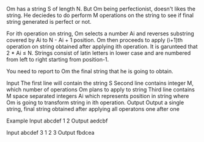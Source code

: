 Om has a string S of length N. But Om being perfectionist, doesn't likes the string. He deciedes to do perform M operations on the string to see if final string generated is perfect or not.

For ith operation on string, Om selects a number Ai and reverses substring covered by Ai to N - Ai + 1 position. Om then proceeds to apply (i+1)th operation on string obtained after applying ith operation. It is garunteed that 2 * Ai ≤ N. Strings consist of latin letters in lower case and are numbered from left to right starting from position-1.

You need to report to Om the final string that he is going to obtain.


Input
The first line will contain the string S
Second line contains integer M, which number of operations Om plans to apply to string
Third line contains M space separated integers Ai which represents position in string where Om is going to transform string in ith operation.
Output
Output a single string, final string obtained after applying all operatons one after one

Example
Input
abcdef
1
2
Output
aedcbf


Input
abcdef
3
1 2 3
Output
fbdcea